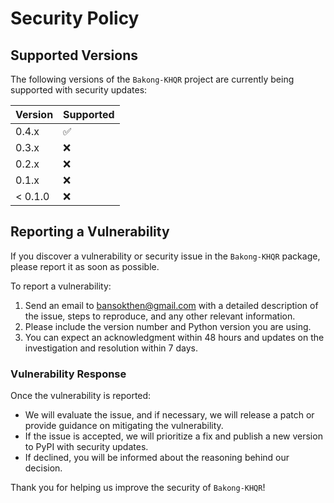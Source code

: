 # Security Policy

## Supported Versions

The following versions of the `Bakong-KHQR` project are currently being supported with security updates:

| Version   | Supported          |
| --------- | ------------------ |
| 0.4.x     | :white_check_mark: |
| 0.3.x     | :x:                |
| 0.2.x     | :x:                |
| 0.1.x     | :x:                |
| < 0.1.0   | :x:                |

## Reporting a Vulnerability

If you discover a vulnerability or security issue in the `Bakong-KHQR` package, please report it as soon as possible.

To report a vulnerability:
1. Send an email to [bansokthen@gmail.com](mailto:bansokthen@gmail.com) with a detailed description of the issue, steps to reproduce, and any other relevant information.
2. Please include the version number and Python version you are using.
3. You can expect an acknowledgment within 48 hours and updates on the investigation and resolution within 7 days.

### Vulnerability Response
Once the vulnerability is reported:
- We will evaluate the issue, and if necessary, we will release a patch or provide guidance on mitigating the vulnerability.
- If the issue is accepted, we will prioritize a fix and publish a new version to PyPI with security updates.
- If declined, you will be informed about the reasoning behind our decision.

Thank you for helping us improve the security of `Bakong-KHQR`!
